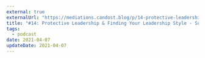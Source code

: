 ```yaml
---
external: true
externalUrl: "https://mediations.candost.blog/p/14-protective-leadership-and-leadership-style"
title: "#14: Protective Leadership & Finding Your Leadership Style - Suzan Bond"
tags:
  - podcast
date: 2021-04-07
updateDate: 2021-04-07
---
```

